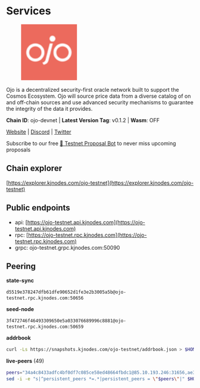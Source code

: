 # Services

<figure><img src="https://raw.githubusercontent.com/kj89/cosmos-images/main/logos/ojo.png" width="150" alt=""><figcaption></figcaption></figure>

Ojo is a decentralized security-first oracle network built  to support the Cosmos Ecosystem. Ojo will source price data  from a diverse catalog of on and off-chain sources and use  advanced security mechanisms to guarantee the integrity of the data it provides.

**Chain ID**: ojo-devnet | **Latest Version Tag**: v0.1.2 | **Wasm**: OFF

[Website](https://ojo.network) | [Discord](https://discord.gg/fd8Yrex8nC) | [Twitter](https://twitter.com/ojo_network)



Subscribe to our free [🤖 Testnet Proposal Bot](https://t.me/kjnodes_testnet_proposal_bot) to never miss upcoming proposals


## Chain explorer
[https://explorer.kjnodes.com/ojo-testnet](https://explorer.kjnodes.com/ojo-testnet)

## Public endpoints

* api: [https://ojo-testnet.api.kjnodes.com](https://ojo-testnet.api.kjnodes.com)
* rpc: [https://ojo-testnet.rpc.kjnodes.com](https://ojo-testnet.rpc.kjnodes.com)
* grpc: ojo-testnet.grpc.kjnodes.com:50090

## Peering

**state-sync**

```text
d5519e378247dfb61dfe90652d1fe3e2b3005a5b@ojo-testnet.rpc.kjnodes.com:50656
```

**seed-node**

```text
3f472746f46493309650e5a033076689996c8881@ojo-testnet.rpc.kjnodes.com:50659
```

**addrbook**
```bash
curl -Ls https://snapshots.kjnodes.com/ojo-testnet/addrbook.json > $HOME/.ojo/config/addrbook.json
```

**live-peers** (49)
```bash
peers="34a4c8433adfc4bf0df7c085ce58ed48664fbdc1@85.10.193.246:31656,ae3621c022cddc8c05d7640c14147d257746fb74@185.215.166.73:26656,2691bb6b296b951400d871c8d0bd94a3a1cdbd52@65.109.93.152:33656,577606f2072f97a5107bead5b2321302092c1f7d@194.5.152.12:26656,1879aa588b4d6431bf40543f3a44129dcf60a043@144.91.77.68:50656,d5519e378247dfb61dfe90652d1fe3e2b3005a5b@65.109.68.190:50656,d5b2ae8815b09a30ab253957f7eca052dde3101d@65.108.9.164:24656,f3e3a1d7684f3af1d434596e9b70ab21f4d67838@165.232.119.140:26656,5c2a752c9b1952dbed075c56c600c3a79b58c395@95.214.52.139:27226,f474a520009496972515f843cdb835fc7d663779@65.109.23.114:21656,11bb322f6396a1ca67717cf162385ed250503e28@154.12.253.123:36656,fee808fc235e2f345caaaee1d65f818d710f6433@213.137.237.201:26656,c2f1a2474219cdd314e271429b415732261ebaa3@148.251.19.197:26666,7416a65de3cc548a537dbb8bdf93dbd83fe401d2@78.107.234.44:26656,7186f24ace7f4f2606f56f750c2684d387dc39ac@65.108.231.124:12656,0ea23938eaefffe447eb0126d4951e2ac9c45637@45.140.147.252:26656,371f313df7f79b34d65f026769a3e0c3e77127eb@45.137.67.238:26656,b6b4a4c720c4b4a191f0c5583cc298b545c330df@65.109.28.219:21656,4e38368e64b1951439e7d6ac3387dae9dcfef120@94.130.16.254:60956,c0ee71c74858b339787320596b805ed631c48ebb@213.133.100.172:27433,bab2e24e088af1efc88684a83024fa31baad34e5@185.137.122.106:26656,f6d6e625759814e157457a5889961e02dba26ba6@65.109.92.240:37096,239caa37cb0f131b01be8151631b649dc700cd97@95.217.200.36:46656,cc6174ef7ddc3e853efe3cd15ee760b9a26d6dbb@161.97.79.100:33656,4e007fe2793172797eff893abf91ab685549ee11@65.109.235.2:26656,124439d1c16b1ee7ca1a39961f02fadf8539cb81@38.102.85.10:26656,4bfc6d62d115a2440f9e5dc10c21d302dbdf5c64@34.220.136.165:26656,5acc5ccc09dc10f5bc12c4ba4468a03c3df9d1ea@65.108.8.28:61356,0ac9841750afe017b882768b0e29e72b8296d6b0@104.194.8.68:46656,61d2c64b181445e62fdf9f58795467d8e9b592a2@212.23.222.93:26656,9ea0473b3684dbf1f2cf194f69f746566dab6760@78.46.99.50:22656,cd02674c5dd977ffe9d0baf527589ba125f9f294@167.99.70.247:50656,f12af93f4f59534a022192408c31fdd1d2f1bb0c@38.242.131.92:26656,3aeec94e9567c66ad6bb76b496aff6d55fd53d32@65.109.171.22:26656,42f9946a8ba6d49832a3ba5324cddffe494723c6@116.202.85.52:2626,d18abe07d27a732e913a782d31b691087a76078d@88.99.164.158:37096,7c98bd0ddc55484bef7d54242ab853061fcbacad@87.117.185.66:26656,a3a9014f82cb69fe0494ea3bc49990027d081a5a@65.108.126.35:36656,d1c5c6bf4641d1800e931af6858275f08c20706d@23.88.5.169:18656,5264a9742c3e2fdb3803ff4af0ecb6e127c73ab1@135.181.16.252:27656,cd4d7ffdad8bd258cd90c22ec7197c0fdf9f3648@38.242.134.73:27656,3c6384ae2a167912a5ace2f5f8e38afc559715f0@75.119.156.88:26656,39fda8b33ba78b5bac3520940e1ce0229e18dfae@91.107.237.224:26656,340f0623e9338a5c93baf2d8a8825718a86d3e8b@195.3.223.196:26656,b133dde2713a216a017399920419fcb1e084cdb2@136.243.88.91:7330,05147e2f262aec14447928ffb9a7687f207ef12c@178.208.252.54:29656,4640b6c775c05b6146a708a3b5ec2241c1688588@161.97.147.255:50656,f63f353c1e8b47b6fe1cbbda91b5a91673c155b3@89.163.132.156:36656,9aa8a73ea9364aa3cf7806d4dd25b6aed88d8152@190.2.136.144:11556"
sed -i -e "s|^persistent_peers *=.*|persistent_peers = \"$peers\"|" $HOME/.ojo/config/config.toml
```
